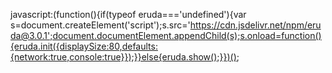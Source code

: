 javascript:(function(){if(typeof eruda==='undefined'){var s=document.createElement('script');s.src='https://cdn.jsdelivr.net/npm/eruda@3.0.1';document.documentElement.appendChild(s);s.onload=function(){eruda.init({displaySize:80,defaults:{network:true,console:true}});}}else{eruda.show();}})();
